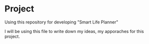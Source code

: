 # Project
Using this repository for developing "Smart Life Planner"

I will be using this file to write down my ideas, my apporaches for this project.
